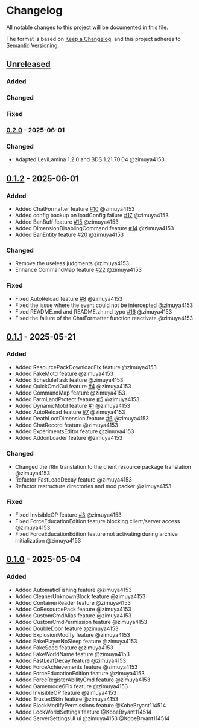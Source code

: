 # Changelog

All notable changes to this project will be documented in this file.

The format is based on [Keep a Changelog](https://keepachangelog.com/en/1.0.0/),
and this project adheres to [Semantic Versioning](https://semver.org/spec/v2.0.0.html).


## [Unreleased]

### Added

### Changed

### Fixed

### [0.2.0] - 2025-06-01

### Changed

- Adapted LeviLamina 1.2.0 and BDS 1.21.70.04 @zimuya4153


## [0.1.2] - 2025-06-01

### Added

- Added ChatFormatter feature [#10] @zimuya4153
- Added config backup on loadConfig failure [#17] @zimuya4153
- Added BanBuff feature [#15] @zimuya4153
- Added DimensionDisablingCommand feature [#14] @zimuya4153
- Added BanEntity feature [#20] @zimuya4153

### Changed

- Remove the useless judgments @zimuya4153
- Enhance CommandMap feature [#22] @zimuya4153

### Fixed

- Fixed AutoReload feature [#8] @zimuya4153
- Fixed the issue where the event could not be intercepted @zimuya4153
- Fixed README.md and README.zh.md typo [#16] @zimuya4153
- Fixed the failure of the ChatFormatter function reactivate @zimuya4153


## [0.1.1] - 2025-05-21

### Added

- Added ResourcePackDownloadFix feature @zimuya4153
- Added FakeMotd feature @zimuya4153
- Added ScheduleTask feature @zimuya4153
- Added QuickCmdGui feature [#4] @zimuya4153
- Added CommandMap feature @zimuya4153
- Added FarmLandProtect feature [#5] @zimuya4153
- Added DynamicMotd feature [#1] @zimuya4153
- Added AutoReload feature [#7] @zimuya4153
- Added DeathLootDimension feature [#6] @zimuya4153
- Added ChatRecord feature @zimuya4153
- Added ExperimentsEditor feature @zimuya4153
- Added AddonLoader feature @zimuya4153

### Changed

- Changed the i18n translation to the client resource package translation @zimuya4153
- Refactor FastLeadDecay feature @zimuya4153
- Refactor restructure directories and mod packer @zimuya4153

### Fixed

- Fixed InvisibleOP feature [#3] @zimuya4153
- Fixed ForceEducationEdition feature blocking client/server access @zimuya4153
- Fixed ForceEducationEdition feature not activating during archive initialization @zimuya4153


## [0.1.0] - 2025-05-04

### Added

- Added AutomaticFishing feature @zimuya4153
- Added CleanerUnknownBlock feature @zimuya4153
- Added ContainerReader feature @zimuya4153
- Added CoResourcePack feature @zimuya4153
- Added CustomCmdAlias feature @zimuya4153
- Added CustomCmdPermission feature @zimuya4153
- Added DoubleDoor feature @zimuya4153
- Added ExplosionModify feature @zimuya4153
- Added FakePlayerNoSleep feature @zimuya4153
- Added FakeSeed feature @zimuya4153
- Added FakeWorldName feature @zimuya4153
- Added FastLeafDecay feature @zimuya4153
- Added ForceAchievements feature @zimuya4153
- Added ForceEducationEdition feature @zimuya4153
- Added ForceRegisterAbilityCmd feature @zimuya4153
- Added Gamemode6Fix feature @zimuya4153
- Added InvisibleOP feature @zimuya4153
- Added TrustedSkin feature @zimuya4153
- Added BlockModifyPermissions feature @KobeBryant114514
- Added LockWorldSettings feature @KobeBryant114514
- Added ServerSettingsUI ui @zimuya4153 @KobeBryant114514

[#22]: https://github.com/GroupMountain/GMEssentials-Release/issues/22
[#20]: https://github.com/GroupMountain/GMEssentials-Release/issues/20
[#17]: https://github.com/GroupMountain/GMEssentials-Release/issues/17
[#16]: https://github.com/GroupMountain/GMEssentials-Release/issues/16
[#15]: https://github.com/GroupMountain/GMEssentials-Release/issues/15
[#14]: https://github.com/GroupMountain/GMEssentials-Release/issues/14
[#10]: https://github.com/GroupMountain/GMEssentials-Release/issues/10
[#8]: https://github.com/GroupMountain/GMEssentials-Release/issues/8
[#7]: https://github.com/GroupMountain/GMEssentials-Release/issues/7
[#6]: https://github.com/GroupMountain/GMEssentials-Release/issues/6
[#5]: https://github.com/GroupMountain/GMEssentials-Release/issues/5
[#4]: https://github.com/GroupMountain/GMEssentials-Release/issues/4
[#3]: https://github.com/GroupMountain/GMEssentials-Release/issues/3
[#1]: https://github.com/GroupMountain/GMEssentials-Release/issues/1

[Unreleased]: https://github.com/GroupMountain/GMEessentials/compare/v0.2.0...HEAD
[0.2.0]: https://github.com/GroupMountain/GMEessentials/compare/v0.1.2...0.2.0
[0.1.2]: https://github.com/GroupMountain/GMEessentials/compare/v0.1.1...0.1.2
[0.1.1]: https://github.com/GroupMountain/GMEessentials/compare/v0.1.0...0.1.1
[0.1.0]: https://github.com/GroupMountain/GMEessentials/releases/tag/0.1.0